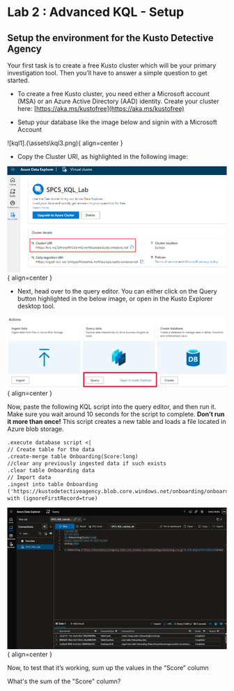 # Lab 2 : Advanced KQL - Setup

## Setup the environment for the Kusto Detective Agency

Your first task is to create a free Kusto cluster which will be your primary investigation tool. Then you’ll have to answer a simple question to get started.

- To create a free Kusto cluster, you need either a Microsoft account (MSA) or an Azure Active Directory (AAD) identity. Create your cluster here: [https://aka.ms/kustofree](https://aka.ms/kustofree)

- Setup your database like the image below and signin with a Microsoft Account

![kql1].(\assets\kql3.png){ align=center }

 - Copy the Cluster URI, as highlighted in the following image:

![kql1](.\assets\kql1.png){ align=center }

- Next, head over to the query editor. You can either click on the Query button highlighted in the below image, or open in the Kusto Explorer desktop tool.

![kql1](.\assets\kql2.png){ align=center }

Now, paste the following KQL script into the query editor, and then run it. Make sure you wait around 10 seconds for the script to complete. **Don’t run it more than once!** This script creates a new table and loads a file located in Azure blob storage. 

```kql
.execute database script <|
// Create table for the data
.create-merge table Onboarding(Score:long)
//clear any previously ingested data if such exists
.clear table Onboarding data
// Import data
.ingest into table Onboarding ('https://kustodetectiveagency.blob.core.windows.net/onboarding/onboarding.csv.gz') with (ignoreFirstRecord=true)
```
![kql1](.\assets\kql4.png){ align=center }

Now, to test that it’s working, sum up the values in the “Score” column

What's the sum of the "Score" column?